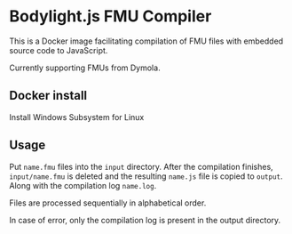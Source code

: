 # Bodylight.js FMU Compiler

This is a Docker image facilitating compilation of FMU files with embedded
source code to JavaScript.

Currently supporting FMUs from Dymola.

## Docker install

Install Windows Subsystem for Linux

## Usage
Put `name.fmu` files into the `input` directory. After the compilation finishes,
`input/name.fmu` is deleted and the resulting `name.js` file is copied to
`output`. Along with the compilation log `name.log`.

Files are processed sequentially in alphabetical order.

In case of error, only the compilation log is present in the output directory.
